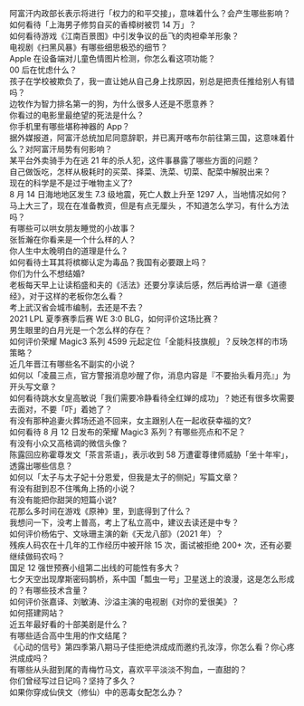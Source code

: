 阿富汗内政部长表示将进行「权力的和平交接」，意味着什么？会产生哪些影响？  
如何看待「上海男子修剪自买的香樟树被罚 14 万」？  
如何看待游戏《江南百景图》中引发争议的岳飞的肉袒牵羊形象？  
电视剧《扫黑风暴》有哪些细思极恐的细节？  
Apple 在设备端对儿童色情图片检测，你怎么看这项功能？  
00 后在忧虑什么？  
孩子在学校被欺负了，我一直让她从自己身上找原因，别总是把责任推给别人有错吗？  
边牧作为智力排名第一的狗，为什么很多人还是不愿意养？  
你看过的电影里最绝望的死法是什么？  
你手机里有哪些堪称神器的 App？  
据外媒报道，阿富汗总统加尼同意辞职，并已离开喀布尔前往第三国，这意味着什么？对阿富汗局势有何影响？  
某平台外卖骑手为在逃 21 年的杀人犯，这件事暴露了哪些方面的问题？  
自己做饭吃，怎样从极耗时的买菜、择菜、洗菜、切菜、配菜中解脱出来？  
现在的科学是不是过于唯物主义了?  
8 月 14 日海地地区发生 7.3 级地震，死亡人数上升至 1297 人，当地情况如何？  
马上大三了，现在在准备教资，但是有点无厘头 ，不知道怎么学习，有什么方法吗？  
有哪些可以哄女朋友睡觉的小故事？  
张哲瀚在你看来是一个什么样的人？  
你人生中太晚明白的道理是什么？  
如何看待土耳其将槟榔认定为毒品？我国有必要跟上吗？  
你们为什么不想结婚?  
老板每天早上让读稻盛和夫的《活法》还要分享读后感，然后再给讲一章《道德经》，对于这样的老板你怎么看？  
考上武汉省会城市编制，去还是不去？  
2021 LPL 夏季赛季后赛 WE 3:0 BLG，如何评价这场比赛？  
男生眼里的白月光是一个怎么样的存在？  
如何评价荣耀 Magic3 系列 4599 元起定位「全能科技旗舰」？反映怎样的市场策略？  
近几年晋江有哪些名不副实的小说？  
如何以「凌晨三点，官方警报消息吵醒了你，消息内容是『不要抬头看月亮』」为开头写文章？  
如何看待跳水女皇高敏说「我们需要冷静看待全红婵的成功」？她还有很多坎需要去面对，不要「吓」着她了？  
有没有那种追妻火葬场还追不回来，女主跟别人在一起收获幸福的文?  
如何看待 8 月 12 日发布的荣耀 Magic3 系列？有哪些亮点和不足？  
有没有小众又高格调的微信头像？  
陈露回应称霍尊发文「茶言茶语」，表示收到 58 万遭霍尊律师威胁「坐十年牢」，透露出哪些信息？  
如何以「太子与太子妃十分恩爱，但我是太子的侧妃」写篇文章？  
有没有甜到忍不住嘴角上扬的小说？  
有没有能把你甜哭的短篇小说?  
花那么多时间在游戏《原神》里，到底得到了什么？  
我想问一下，没考上普高，考上了私立高中，建议去读还是中专？  
如何评价杨佑宁、文咏珊主演的新《天龙八部》（2021 年）？  
残疾人码农在十几年的工作经历中被开除 15 次，面试被拒绝 200+ 次，还有必要继续做码农吗？  
国足 12 强世预赛小组第二出线的可能性有多大？  
七夕天空出现摩斯密码鹊桥，系中国「瓢虫一号」卫星送上的浪漫，这是怎么形成的？有哪些技术含量？  
如何评价张嘉译、刘敏涛、沙溢主演的电视剧《对你的爱很美》？  
如何搭建网站？  
近五年最好看的十部美剧是什么？  
有哪些适合高中生用的作文结尾？  
《心动的信号》第四季第八期马子佳拒绝洪成成而邀约孔汝淳，你怎么看？你心疼洪成成吗？  
有哪些从头甜到尾的青梅竹马文，喜欢平平淡淡不狗血，一直甜的？  
你们曾经写过日记吗？坚持了多久？  
如果你穿成仙侠文（修仙）中的恶毒女配怎么办？  
